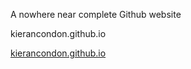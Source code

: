 A nowhere near complete Github website

kierancondon.github.io
<p><a href="kierancondon.github.io">kierancondon.github.io</a></p>
